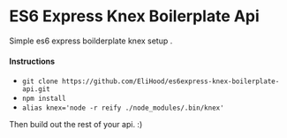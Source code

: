 # ES6 Express Knex Boilerplate Api

Simple es6 express boilderplate knex setup .

#### Instructions
* `git clone https://github.com/EliHood/es6express-knex-boilerplate-api.git`
* `npm install`
* `alias knex='node -r reify ./node_modules/.bin/knex'`

Then build out the rest of your api. :)